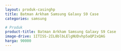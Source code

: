 ```yaml
---
layout: produk-casinghp
title: Batman Arkham Samsung Galaxy S9 Case
categories: samsung

# Produk
product-title: Batman Arkham Samsung Galaxy S9 Case
image-drive: 1ITISS-2IL8blbLElgNUDvhp5aQP2xQAG
harga: 90000
---
```


